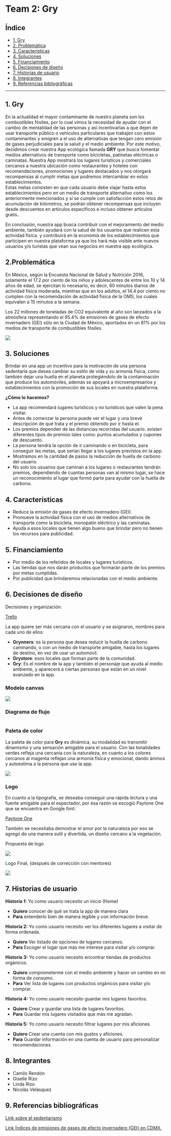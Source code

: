 # Team 2: Gry

## Índice

* [1. Gry](#1-Gry)
* [2. Problemática](#2-Problemática)
* [3. Características](#3-Características)
* [4. Soluciones](#4-Soluciones)
* [5. Financiamiento](#5-Financiamiento)
* [6. Decisiones de diseño](#6-Decisiones-de-diseño)
* [7. Historias de usuario](#7-Historias-de-usuario)
* [8. Integrantes](#8-Integrantes)
* [9. Referencias bibliográficas](#9-Referencias-bibliográficas)


***

## 1. Gry

En la actualidad el mayor contaminante de nuestro planeta son los combustibles fósiles, por lo cual vimos la necesidad de ayudar con el cambio de mentalidad de las personas y así incentivarlas a que dejen de usar transporte público o vehículos particulares que trabajen con estos contaminantes y emigren a el uso de alternativas que tengan cero emisión de gases perjudiciales para la salud y el medio ambiente. Por este motivo, decidimos crear nuestra App ecológica llamada **GRY** que busca fomentar medios alternativos de transporte como bicicletas, patinetas eléctricas o caminatas. 
Nuestra App mostrará los lugares turísticos y comerciales cercanos a nuestra ubicación  como restaurantes y hoteles con recomendaciones, promociones y lugares destacados y nos otorgará recompensas al cumplir metas que podremos intercambiar en estos establecimientos.  
Estas metas consisten en que cada usuario debe viajar hasta estos establecimientos pero en un medio de transporte alternativo como los anteriormente mencionados y si se cumple con satisfacción estos retos de acumulación de kilómetros, se podrán obtener recompensas que incluyen desde descuentos en artículos específicos e incluso obtener artículos gratis.. 

En conclusión, nuestra app busca contribuir con el mejoramiento del medio ambiente, también ayudará con la salud de los usuarios que realicen esta actividad física. y contribuirá en la economía de los establecimientos que participen en nuestra plataforma ya que los hará más visible ante nuevos usuarios y/o turistas que vean sus negocios en nuestra app ecológica.

## 2.Problemática

En México, según la Encuesta Nacional de Salud y Nutrición 2016, solamente el 17.2 por ciento de los niños y adolescentes de entre los 10 y 14 años de edad, se ejercitan lo necesario, es decir, 60 minutos diarios de actividad física moderada, mientras que en los adultos, el 14.4 por ciento no cumplen con la recomendación de actividad física de la OMS, los cuales equivalen a 15 minutos a la semana.

Los 22 millones de toneladas de CO2 equivalente al año son lanzados a la atmósfera representando el 95.4% de emisiones de gases de efecto invernadero (GEI) sólo en la Ciudad de México, aportados en un 81% por los medios de transporte de combustibles fósiles. 


<img src="https://github.com/tomatovalley/ecologia-team2-gray/blob/master/gry-ecologia/src/assets/image/problematica.png">


## 3. Soluciones

Brindar en una app un incentivo para la motivación de una persona sedentaria que desea cambiar su estilo de vida y su armonía física, como también dejar una huella en el planeta protegiéndolo de la contaminación que produce los automóviles, además se apoyará a microempresarios y establecimientos con la  promoción de sus locales en nuestra plataforma.  

**¿Cómo lo hacemos?**

- La app recomendará lugares turísticos y no turísticos que valen la pena visitar.
- Antes de comenzar la persona puede ver el lugar y una breve descripción de qué trata y el premio obtenido por ir hasta el. 
- Los premios dependen de las distancias recorridas del usuario.
existen diferentes tipos de premios tales como: puntos acumulados y cupones de descuento.
- La persona tendrá la opción de ir caminando o en bicicleta, para conseguir las metas, que serían llegar a los lugares previstos en la app.
- Mostramos en la cantidad de pasos la reducción de huella de carbono del usuario.
- No solo los usuarios que caminan a los lugares o restaurantes tendrán premios, dependiendo de cuantas personas van al mismo lugar, se hace un reconocimiento al lugar que formó parte para ayudar con la huella de carbono.

## 4. Características 

- Reduce la emisión de gases de efecto invernadero (GEI).
- Promueve la actividad física con el uso de medios alternativos de transporte como la bicicleta, monopatín eléctrico y las caminatas.
- Ayuda a esos locales que tienen algo bueno que brindar pero no tienen los recursos para publicidad.

## 5. Financiamiento

- Por medio de los referidos de locales y lugares turísticos. 
- Las tiendas que nos darán productos que formarán parte de los premios por metas cumplidas.
- Por publicidad que brindaremos relacionadas con el medio ambiente.


## 6. Decisiones de diseño

Decisiones y organización:

[Trello](https://trello.com/b/ivI5Mpu3/gry-hackathon) 

La app quiere ser más cercana con el usuario y se asignaron, nombres para cada uno de ellos:

- **Grynners**: es la persona que desea reducir la huella de carbono caminando, o con un medio de transporte amigable, hasta los lugares de destino, en vez de usar un automóvil.
- **Grystore**: esos locales que forman parte de la comunidad.
- **Gry**: Es el nombre de la app y también el personaje que ayuda al medio ambiente, y aparecerá a ciertas personas que están en un nivel avanzado en la app.


### Modelo canvas
<img src="https://github.com/tomatovalley/ecologia-team2-gray/blob/master/gry-ecologia/src/assets/image/GryModel-Canvas.jpg">

### Diagrama de flujo 

<img src="">

### Paleta de color 

La paleta de color para **Gry** es dinámica, su modalidad es transmitir dinamismo y una sensación amigable para el usuario. Con las tonalidades verdes refleja una cercanía con la naturaleza, en cuanto a los colores cercanos al magenta reflejan una armonía física y emocional, dando ánimos y autoestima a la persona que use la app.

<img src="https://github.com/tomatovalley/ecologia-team2-gray/blob/master/gry-ecologia/src/assets/image/paletTeColorGry.png">


### Logo

En cuanto a la tipografía, se deseaba conseguir una rápida lectura y una fuente amigable para el espectador, por esa razón se escogió Paytone One que se encuentra en Google font:

[Paytone One](https://fonts.google.com/specimen/Paytone+One)

También se necesitaba demostrar el amor por la naturaleza por eso se agregó de una manera sutil y divertida, un diseño cercano a la vegetación.

Propuesta de logo 

<img src="https://github.com/tomatovalley/ecologia-team2-gray/blob/master/gry-ecologia/src/assets/image/logoGry.png">

Logo Final, (después de corrección con mentores)

<img src="https://github.com/tomatovalley/ecologia-team2-gray/blob/master/gry-ecologia/src/assets/image/logoGryFinal.png">

  

## 7. Historias de usuario

**Historia 1:**  Yo como usuario necesito un inicio (Home) 
- **Quiero** conocer de qué se trata la app de manera clara
- **Para** entenderlo bien de manera legible y con información breve.

**Historia 2:**  Yo como usuario necesito ver los diferentes lugares a visitar de forma ordenada.
 - **Quiero** Ver listado de opciones de lugares cercanos.
 - **Para** Escoger el lugar que más me interese para visitar y/o comprar.

**Historia 3:**  Yo como usuario necesito encontrar tiendas de productos orgánicos.
 - **Quiero** comprometerme con el medio ambiente y hacer un cambio en mi forma de consumo.
 - **Para** Ver lista de lugares con productos orgánicos para visitar y/o comprar.

**Historia 4:**  Yo como usuario necesito guardar mis lugares favoritos.
- **Quiero** Crear y guardar una lista de lugares favoritos.
- **Para** Guardar mis lugares visitados que más me agradan. 

**Historia 5:**  Yo como usuario necesito filtrar lugares por mis aficiones.
 - **Quiero** Crear una cuenta con mis gustos y aficiones.
 - **Para** Guardar información en una cuenta de usuario para personalizar recomendaciones.


## 8. Integrantes
- Camilo Rendón
- Giselle Rizo
- Linda Rizo
- Nicolás Velásquez

## 9. Referencias bibliográficas

[Link sobre el sedentarismo](https://www.excelsior.com.mx/adrenalina/2017/02/07/1144936)
 
[Link Índices de emisiones de gases de efecto invernadero (GEI) en CDMX.](http://www.aire.cdmx.gob.mx/default.php?opc=%27ZKBhnmWkZA==%27)

